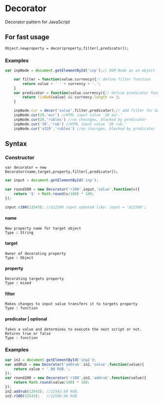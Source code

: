 # Decorator
Decorator pattern for JavaScript
## For fast usage
```
Object.newproperty = decor(property,filter[,predicator]);
```
### Examples
```javascript
var inpNode = document.getElementById('inp');// DOM Node as an object for decoration

	var filter = function(value,currency){// define filter function
		return value + ' ' + currency + '.';
	}
	var predicator = function(value,currency){// define predicator function
		return !isNaN(value) && currency.length <= 3;
	}

	inpNode.cur = decor('value',filter,predicator);// add filter for base property 'value'
	inpNode.cur(20,'eur') //HTML input value '20 eur.'
	inpNode.cur(20,'rubles') //no chacnges, blocked by predicator
	inpNode.cur('30','rub') //HTML input value '30 rub.'
	inpNode.cur('a320','rubles') //no chacnges, blocked by predicator
```
## Syntax
### Constructor
```
var decorator = new Decorator(name,target,property,filter[,predicator]);
```
```javascript
var input = document.getElementById('inp');
	
var round100 = new Decorator('r100',input,'value',function(v){
	return '$' + Math.round(v/100) * 100;
});

input.r100(12543); //$12500 input updated like: input = '$12500';

```
#### name
```
New property name for target object 
Type : String
```
#### target
```
Owner of decorating property
Type : Object
```
#### property
```
Decorating targets property
Type : mixed
```
#### filter
```
Makes changes to input value transfers it to targets property
Type : function
```
#### predicator | optional
```
Takes a value and determines to execute the next script or not. Returns true or false
Type : function
```
### Examples
```javascript
var in2 = document.getElementById('inp2');
var addRub = new Decorator('addrub',in2,'value',function(value){
	return value + '.00 RUB.';
});		
var round100 = new Decorator('r100',in2,'addrub',function(value){
	return Math.round(value/100) * 100;
});
in2.addrub(12543); //12543.00 RUB.
in2.r100(12543);   //12500.00 RUB.
```
